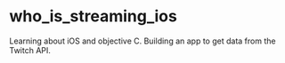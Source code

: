who_is_streaming_ios
====================

Learning about iOS and objective C. Building an app to get data from the Twitch API.
